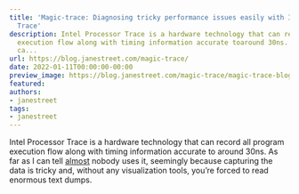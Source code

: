 ```yaml
---
title: 'Magic-trace: Diagnosing tricky performance issues easily with Intel Processor
  Trace'
description: Intel Processor Trace is a hardware technology that can record allprogram
  execution flow along with timing information accurate toaround 30ns. As far as I
  ca...
url: https://blog.janestreet.com/magic-trace/
date: 2022-01-11T00:00:00-00:00
preview_image: https://blog.janestreet.com/magic-trace/magic-trace-blog-image.jpg
featured:
authors:
- janestreet
tags:
- janestreet
---
```


<p>Intel Processor Trace is a hardware technology that can record all
program execution flow along with timing information accurate to
around 30ns. As far as I can tell <a href="https://engineering.fb.com/2021/04/27/developer-tools/reverse-debugging/">a</a><a href="https://easyperf.net/blog/2019/08/23/Intel-Processor-Trace">l</a><a href="https://github.com/nyx-fuzz/libxdc">m</a><a href="https://blog.trailofbits.com/2021/03/19/un-bee-lievable-performance-fast-coverage-guided-fuzzing-with-honeybee-and-intel-processor-trace/">o</a><a href="http://halobates.de/blog/p/410">s</a><a href="https://dl.acm.org/doi/10.1145/3029806.3029830">t</a>
nobody uses it, seemingly because capturing the data is tricky and,
without any visualization tools, you&rsquo;re forced to read enormous text
dumps.</p>


